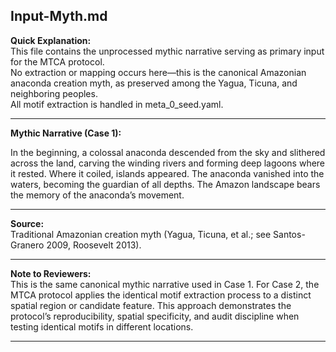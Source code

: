 ## Input-Myth.md

**Quick Explanation:**  
This file contains the unprocessed mythic narrative serving as primary input for the MTCA protocol.  
No extraction or mapping occurs here—this is the canonical Amazonian anaconda creation myth, as preserved among the Yagua, Ticuna, and neighboring peoples.  
All motif extraction is handled in meta_0_seed.yaml.

---

**Mythic Narrative (Case 1):**

In the beginning, a colossal anaconda descended from the sky and slithered across the land, carving the winding rivers and forming deep lagoons where it rested. Where it coiled, islands appeared. The anaconda vanished into the waters, becoming the guardian of all depths. The Amazon landscape bears the memory of the anaconda’s movement.

---

**Source:**  
Traditional Amazonian creation myth (Yagua, Ticuna, et al.; see Santos-Granero 2009, Roosevelt 2013).

---

**Note to Reviewers:**  
This is the same canonical mythic narrative used in Case 1. For Case 2, the MTCA protocol applies the identical motif extraction process to a distinct spatial region or candidate feature. This approach demonstrates the protocol’s reproducibility, spatial specificity, and audit discipline when testing identical motifs in different locations.

---

